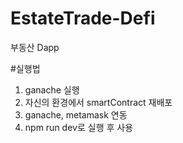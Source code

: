 # EstateTrade-Defi
부동산 Dapp

#실행법
1. ganache 실행
2. 자신의 환경에서 smartContract 재배포
3. ganache, metamask 연동
4. npm run dev로 실행 후 사용
